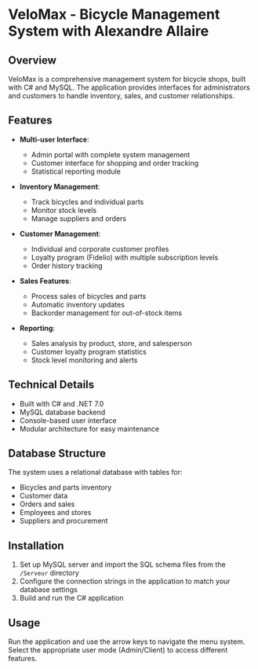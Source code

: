 # VeloMax - Bicycle Management System with Alexandre Allaire

## Overview
VeloMax is a comprehensive management system for bicycle shops, built with C# and MySQL. The application provides interfaces for administrators and customers to handle inventory, sales, and customer relationships.

## Features
- **Multi-user Interface**:
  - Admin portal with complete system management
  - Customer interface for shopping and order tracking
  - Statistical reporting module

- **Inventory Management**:
  - Track bicycles and individual parts
  - Monitor stock levels
  - Manage suppliers and orders

- **Customer Management**:
  - Individual and corporate customer profiles
  - Loyalty program (Fidelio) with multiple subscription levels
  - Order history tracking

- **Sales Features**:
  - Process sales of bicycles and parts
  - Automatic inventory updates
  - Backorder management for out-of-stock items

- **Reporting**:
  - Sales analysis by product, store, and salesperson
  - Customer loyalty program statistics
  - Stock level monitoring and alerts

## Technical Details
- Built with C# and .NET 7.0
- MySQL database backend
- Console-based user interface
- Modular architecture for easy maintenance

## Database Structure
The system uses a relational database with tables for:
- Bicycles and parts inventory
- Customer data
- Orders and sales
- Employees and stores
- Suppliers and procurement

## Installation
1. Set up MySQL server and import the SQL schema files from the `/Serveur` directory
2. Configure the connection strings in the application to match your database settings
3. Build and run the C# application

## Usage
Run the application and use the arrow keys to navigate the menu system. Select the appropriate user mode (Admin/Client) to access different features.